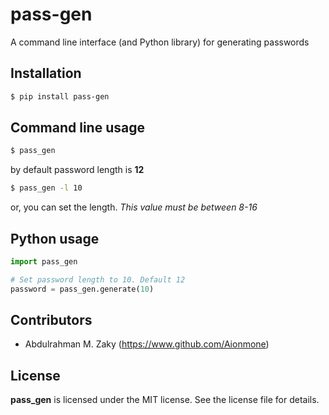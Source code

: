 # pass-gen
A command line interface (and Python library) for generating passwords

## Installation

```bash
$ pip install pass-gen
```

## Command line usage

```bash
$ pass_gen
```

by default password length is __12__

```bash
$ pass_gen -l 10
```

or, you can set the length. _This value must be between 8-16_

## Python usage

```python
import pass_gen

# Set password length to 10. Default 12
password = pass_gen.generate(10)
```

## Contributors

- Abdulrahman M. Zaky (https://www.github.com/Aionmone)

## License
**pass_gen** is licensed under the MIT license. See the license file for details.
